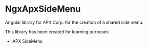 # NgxApxSideMenu

Angular library for APX Corp. for the creation of a shared side menu.

This library has been created for learning purposes.

- APX SideMenu
